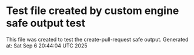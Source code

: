 # Test file created by custom engine safe output test
This file was created to test the create-pull-request safe output.
Generated at: Sat Sep  6 20:44:04 UTC 2025
